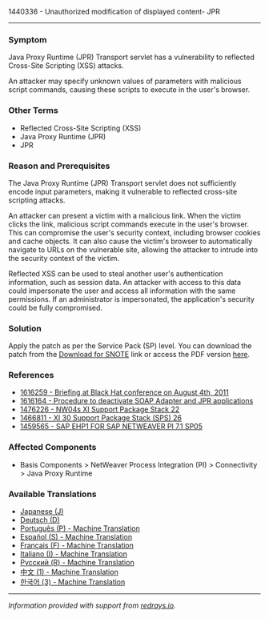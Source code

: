 1440336 - Unauthorized modification of displayed content- JPR

---

### Symptom
Java Proxy Runtime (JPR) Transport servlet has a vulnerability to reflected Cross-Site Scripting (XSS) attacks.

An attacker may specify unknown values of parameters with malicious script commands, causing these scripts to execute in the user's browser.

### Other Terms
- Reflected Cross-Site Scripting (XSS)
- Java Proxy Runtime (JPR)
- JPR

### Reason and Prerequisites
The Java Proxy Runtime (JPR) Transport servlet does not sufficiently encode input parameters, making it vulnerable to reflected cross-site scripting attacks.

An attacker can present a victim with a malicious link. When the victim clicks the link, malicious script commands execute in the user's browser. This can compromise the user's security context, including browser cookies and cache objects. It can also cause the victim's browser to automatically navigate to URLs on the vulnerable site, allowing the attacker to intrude into the security context of the victim.

Reflected XSS can be used to steal another user's authentication information, such as session data. An attacker with access to this data could impersonate the user and access all information with the same permissions. If an administrator is impersonated, the application's security could be fully compromised.

### Solution
Apply the patch as per the Service Pack (SP) level. You can download the patch from the [Download for SNOTE](https://notesdownloads.sap.com/note/0040000016979802017) link or access the PDF version [here](https://userapps.support.sap.com/sap/support/sfm/notes/print/0001440336?language=en-US&token=74719F5997C3ECF88B0E4C9D115722BE).

### References
- [1616259 - Briefing at Black Hat conference on August 4th, 2011](https://me.sap.com/notes/1616259)
- [1616164 - Procedure to deactivate SOAP Adapter and JPR applications](https://me.sap.com/notes/1616164)
- [1476226 - NW04s XI Support Package Stack 22](https://me.sap.com/notes/1476226)
- [1466811 - XI 30 Support Package Stack (SPS) 26](https://me.sap.com/notes/1466811)
- [1459565 - SAP EHP1 FOR SAP NETWEAVER PI 7.1 SP05](https://me.sap.com/notes/1459565)

### Affected Components
- Basis Components > NetWeaver Process Integration (PI) > Connectivity > Java Proxy Runtime

### Available Translations
- [Japanese (J)](https://me.sap.com/notes/0001440336/J)
- [Deutsch (D)](https://me.sap.com/notes/0001440336/D)
- [Português (P) - Machine Translation](https://me.sap.com/notes/0001440336/P)
- [Español (S) - Machine Translation](https://me.sap.com/notes/0001440336/S)
- [Français (F) - Machine Translation](https://me.sap.com/notes/0001440336/F)
- [Italiano (I) - Machine Translation](https://me.sap.com/notes/0001440336/I)
- [Русский (R) - Machine Translation](https://me.sap.com/notes/0001440336/R)
- [中文 (1) - Machine Translation](https://me.sap.com/notes/0001440336/1)
- [한국어 (3) - Machine Translation](https://me.sap.com/notes/0001440336/3)

---

*Information provided with support from [redrays.io](https://redrays.io).*